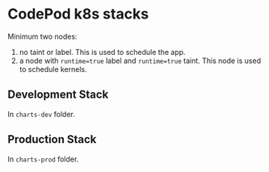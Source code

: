 # CodePod k8s stacks

Minimum two nodes:

1. no taint or label. This is used to schedule the app.
2. a node with `runtime=true` label and `runtime=true` taint. This node is used to schedule kernels.

## Development Stack

In `charts-dev` folder.

## Production Stack

In `charts-prod` folder.

